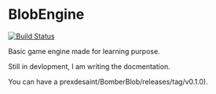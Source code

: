 # BlobEngine
[![Build Status](https://travis-ci.org/alexdesaint/BlobEngine.svg?branch=master)](https://travis-ci.org/alexdesaint/BlobEngine)

Basic game engine made for learning purpose.

Still in devlopment, I am writing the docmentation.

You can have a prexdesaint/BomberBlob/releases/tag/v0.1.0).
